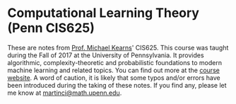 # Computational Learning Theory (Penn CIS625)

These are notes from [Prof. Michael Kearns](http://www.cis.upenn.edu/~mkearns/)' CIS625. This course was taught during the Fall of 2017 at the University of Pennsylvania. It provides algorithmic, complexity-theoretic and probabilistic foundations to modern machine learning and related topics. You can find out more at the [course website](http://www.cis.upenn.edu/~mkearns/teaching/COLT/). A word of caution, it is likely that some typos and/or errors have been introduced during the taking of these notes. If you find any, please let me know at [martinci@math.upenn.edu](mailto:martinci@math.upenn.edu).
